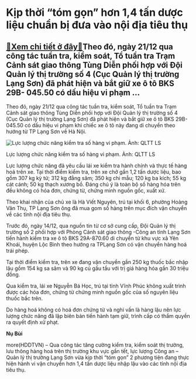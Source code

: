 Kịp thời “tóm gọn” hơn 1,4 tấn dược liệu chuẩn bị đưa vào nội địa tiêu thụ
==========================================================================

[:gift:Xem chi tiết ở đây:gift:](https://hddtvn.com/kip-thoi-tom-gon-hon-14-tan-duoc-lieu-chuan-bi-dua-vao-noi-dia-tieu-thu/)Theo đó, ngày 21/12 qua công tác tuần tra, kiểm soát, Tổ tuần tra Trạm Cảnh sát giao thông Tùng Diễn phối hợp với Đội Quản lý thị trường số 4 (Cục Quản lý thị trường Lạng Sơn) đã phát hiện và bắt giữ xe ô tô BKS 29B- 045.50 có dấu hiệu vi phạm …
-----------------------------------------------------------------------------------------------------------------------------------------------------------------------------------------------------------------------------------------------------


Theo đó, ngày 21/12 qua công tác tuần tra, kiểm soát, Tổ tuần tra Trạm Cảnh sát giao thông Tùng Diễn phối hợp với Đội Quản lý thị trường số 4 (Cục Quản lý thị trường Lạng Sơn) đã phát hiện và bắt giữ xe ô tô BKS 29B- 045.50 có dấu hiệu vi phạm khi chiếc xe ô tô này đang di chuyển theo hướng từ TP Lạng Sơn về Hà Nội.





![Lực lượng chức năng kiểm tra số hàng vi phạm. Ảnh: QLTT LS](https://hddtvn.com/wp-content/uploads/2021/01/1708_duoc_lieu_-_12_tan.jpg "Lực lượng chức năng kiểm tra số hàng vi phạm. Ảnh: QLTT LS")


Lực lượng chức năng kiểm tra số hàng vi phạm. Ảnh: QLTT LS



Lực lượng chức năng đã yêu cầu lái xe kiểm tra hành chính và thực tế hàng hoá trên xe. Tại thời điểm kiểm tra, trên xe chở gần 1,2 tấn dược liệu, bao gồm 307 kg kỳ tử; 312 kg đẳng sâm; 350 kg chi mẫu; 120 kg ba kích; 55 kg cát cánh; 50 kg thạch xương bồ. Đáng chú ý là toàn bộ số hàng hóa trên đều không có hóa đơn, chứng từ, chứng minh nguồn gốc, xuất xứ.


Theo khai nhận của chủ xe là Hà Viết Nguyên, trú tại khối 6, phường Hoàng Văn Thụ, TP Lạng Sơn ông đã mua gom số hàng trên mục đích vận chuyển về các tỉnh nội địa tiêu thụ.


Trước đó, ngày 14/12, qua nguồn tin từ cơ sở cung cấp, Đội Quản lý thị trường số 2 phối hợp với Phòng Cảnh sát giao thông -Công an tỉnh Lạng Sơn tiến hành kiểm tra xe ô tô BKS 29A-870.60 di chuyển từ khu vực xã Yên Khoái, huyện Lộc Bình theo hướng ra TPLạng Sơn có vận chuyển hàng hoá trái phép.


Tại thời điểm kiểm tra, trên xe đang vận chuyển gần 250 kg thuốc bắc nhập lậu gồm 154 kg sa sâm và 90 kg củ gấu tầu với trị giá hàng hóa gần 30 triệu đồng.


Qua kiểm tra, lái xe Nguyễn Bá Học, trú tại tỉnh Vĩnh Phúc không xuất trình được các hóa đơn, chứng từ chứng minh nguồn gốc của số nguyên liệu thuốc bắc trên.


Do hàng hoá không có hoá đơn chứng từ và nghi vấn là hàng lậu nên lực lượng chức năng đã lập biên bản tiến hành tạm giữ, trình cấp có thẩm quyền ra quyết định xử phạt.




**Nụ Bùi**



more(HDDTVN) – Qua công tác tăng cường kiểm tra, kiểm soát thị trường, lưu thông hàng hoá trên thị trường khu vực gần tết, lực lượng Công an – Quản lý thị trường Lạng Sơn vừa kịp thời “tóm gọn” 2 phương tiện đang thực hiện hành vi vận chuyển hơn 1,4 tấn dược liệu nhập lậu vào các tỉnh nội địa tiêu thụ.

